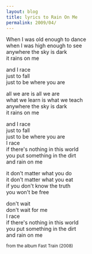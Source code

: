 ```yaml
---
layout: blog
title: lyrics to Rain On Me
permalink: 2009/04/
---
```


<p>When I was old enough to dance<br />
when I was high enough to see<br />
anywhere the sky is dark<br />
it rains on me</p>
<p>and I race<br />
just to fall<br />
just to be where you are </p>
<p>all we are is all we are<br />
what we learn is what we teach<br />
anywhere the sky is dark<br />
it rains on me</p>
<p>and I race<br />
just to fall<br />
just to be where you are<br />
I race<br />
if there&#039;s nothing in this world<br />
you put something in the dirt<br />
and rain on me</p>
<p>it don&#039;t matter what you do<br />
it don&#039;t matter what you eat<br />
if you don&#039;t know the truth<br />
you won&#039;t be free</p>
<p>don&#039;t wait<br />
don&#039;t wait for me<br />
I race<br />
if there&#039;s nothing in this world<br />
you put something in the dirt<br />
and rain on me</p>
<p><small>from the album Fast Train (2008)</small></p>
